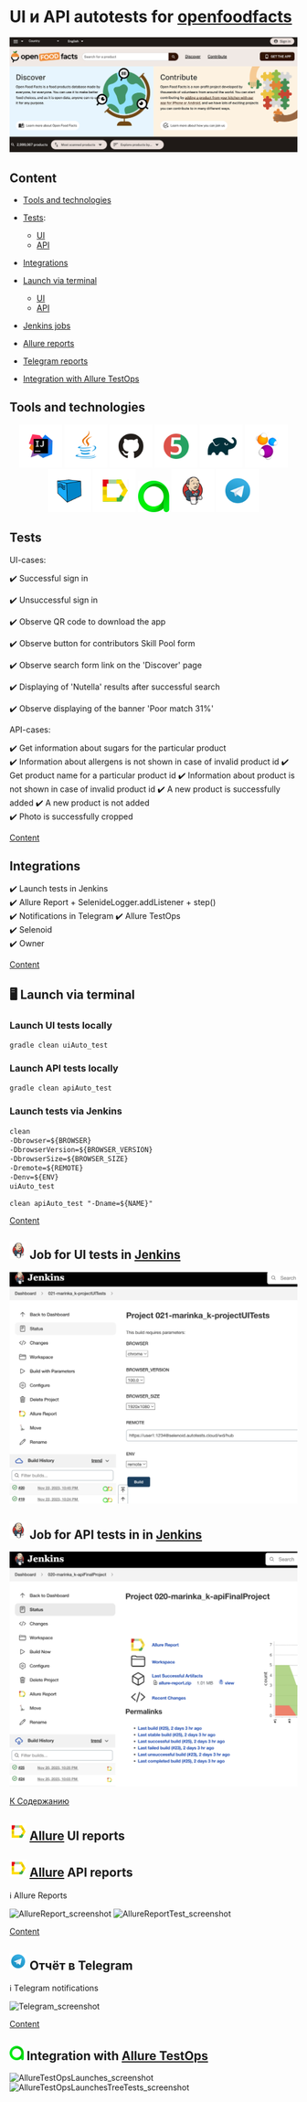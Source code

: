 # UI и API autotests for [openfoodfacts](https://world.openfoodfacts.org/)

<img alt="openfoodfacts" src="readme/screenshots/openfoodfacts.png">

## <a id="list"></a> Content 

* <a href="#tools">Тools and technologies</a>

* <a href="#cases">Tests</a>:   
  - <a href="#cases-ui"> UI
  - <a href="#cases-api"> API

* <a href="#integrations">Integrations</a>

* <a href="#console">Launch via terminal</a>
  - <a href="#console-ui"> UI
  - <a href="#console-api"> API

* <a href="#jenkins">Jenkins jobs</a>

* <a href="#allure">Allure reports</a>

* <a href="#telegram">Telegram reports</a>

* <a href="#testops">Integration with Allure TestOps</a>


## <a id="tools"></a> Tools and technologies
<p align="center">
<a href="https://www.jetbrains.com/idea/"><img width="75" alt="IDEA" src="readme/icons/Intelij_IDEA.svg"></a>
<a href="https://www.java.com/"><img width="75" alt="JAVA" src="readme/icons/Java.svg"></a>
<a href="https://github.com/"><img width="75" alt="Github" src="readme/icons/GitHub.svg"></a>
<a href="https://junit.org/junit5/"><img width="75" alt="JUnit5" src="readme/icons/JUnit5.svg"></a>
<a href="https://gradle.org/"><img width="75" alt="Gradle" src="readme/icons/Gradle.svg"></a>
<a href="https://selenide.org/"><img width="75" alt="Selenide" src="readme/icons/Selenide.svg"></a>
<a href="https://aerokube.com/selenoid/"><img width="75" alt="Selenoid" src="readme/icons/Selenoid.svg"></a>
<a href="https://github.com/allure-framework/allure2"><img width="75" alt="Allure" src="readme/icons/Allure.svg"></a>
<a href="https://qameta.io"><img width="55" alt="TestOps" src="readme/icons/TestOpspng.png"></a>
<a href="https://www.jenkins.io/"><img width="75" alt="Jenkins" src="readme/icons/Jenkins.svg"></a>
<a href="https://telegram.org/"><img width="75" alt="Telegram" src="readme/icons/Telegram.svg"></a>
</p>


## <a id="cases"></a> Tests
<a id="cases-ui"></a>UI-cases:

:heavy_check_mark: Successful sign in

:heavy_check_mark: Unsuccessful sign in

:heavy_check_mark: Observe QR code to download the app  

:heavy_check_mark: Observe button for contributors Skill Pool form  

:heavy_check_mark: Observe search form link on the 'Discover' page 

:heavy_check_mark: Displaying of 'Nutella' results after successful search 

:heavy_check_mark: Observe displaying of the banner 'Poor match 31%'  
  
<a id="cases-api"></a>API-cases:
  
:heavy_check_mark: Get information about sugars for the particular product  
:heavy_check_mark: Information about allergens is not shown in case of invalid product id
:heavy_check_mark: Get product name for a particular product id
:heavy_check_mark: Information about product is not shown in case of invalid product id 
:heavy_check_mark: A new product is successfully added 
:heavy_check_mark: A new product is not added  
:heavy_check_mark: Photo is successfully cropped  

<a href="#list">Content</a>

## 	<a id="integrations"></a> Integrations
:heavy_check_mark: Launch tests in Jenkins   
:heavy_check_mark: Allure Report + SelenideLogger.addListener + step()   
:heavy_check_mark: Notifications in Telegram 
:heavy_check_mark: Allure TestOps    
:heavy_check_mark: Selenoid   
:heavy_check_mark: Owner   

<a href="#list">Content</a>

## :desktop_computer: <a id="console"></a> Launch via terminal
  
### <a id="console-ui"></a>Launch UI tests locally

```
gradle clean uiAuto_test
```

### <a id="console-api"></a>Launch API tests locally

```
gradle clean apiAuto_test
```
  
### Launch tests via Jenkins

```
clean
-Dbrowser=${BROWSER}
-DbrowserVersion=${BROWSER_VERSION}
-DbrowserSize=${BROWSER_SIZE}
-Dremote=${REMOTE}
-Denv=${ENV}
uiAuto_test
```

```
clean apiAuto_test "-Dname=${NAME}"
```


<a href="#list">Content</a>

## <a id="jenkins"></a> <img width="30" alt="Jenkins" src="readme/icons/Jenkins_ico.svg"> Job for UI tests in [Jenkins](https://jenkins.autotests.cloud/job/021-marinka_k-projectUITests/)

<img alt="Jenkins_screenshot_ui" src="readme/screenshots/Jenkins_ui.PNG">

## <a id="jenkins"></a> <img width="30" alt="Jenkins" src="readme/icons/Jenkins_ico.svg"> Job for API tests in in [Jenkins](https://jenkins.autotests.cloud/job/020-marinka_k-apiFinalProject/)

<img alt="Jenkins_screenshot_api" src="readme/screenshots/Jenkins_api.PNG">

<a href="#list">К Содержанию</a>

## <a id="allure"></a> <img width="30" alt="Allure" src="readme/icons/Allure_ico.svg"> [Allure](https://jenkins.autotests.cloud/job/021-marinka_k-projectUITests/20/allure/) UI reports
## <a id="allure"></a> <img width="30" alt="Allure" src="readme/icons/Allure_ico.svg"> [Allure](https://jenkins.autotests.cloud/job/020-marinka_k-apiFinalProject/25/allure/) API reports

:information_source: Allure Reports   

<img alt="AllureReport_screenshot" src="readme/screenshots/AllureReport.PNG">
<img alt="AllureReportTest_screenshot" src="readme/screenshots/AllureReportTest.PNG">

<a href="#list">Content</a>

## <a id="telegram"></a> <img width="30" alt="Telegram" src="readme/icons/Telegram_ico.svg"> Отчёт в Telegram
:information_source: Тelegram notifications

<img alt="Telegram_screenshot" src="readme/screenshots/Telegram.PNG">

<a href="#list">Content</a>

## <a id="testops"> <img width="25" alt="TestOps" src="readme/icons/TestOpspng.png"> Integration with [Allure TestOps](https://allure.autotests.cloud/project/3840/test-cases/27753?treeId=0)
  
<img alt="AllureTestOpsLaunches_screenshot" src="readme/screenshots/AllureTestOpsLaunches.PNG">
<img alt="AllureTestOpsLaunchesTreeTests_screenshot" src="readme/screenshots/AllureTestOpsLaunchesTreeTests.PNG">
